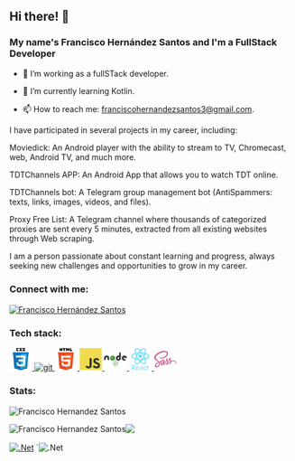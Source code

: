 ## Hi there! 👋
### My name's Francisco Hernández Santos and I'm a FullStack Developer 




- 🔭 I’m working as a fullSTack developer.

- 🌱 I’m currently learning Kotlin.

- 📫 How to reach me: franciscohernandezsantos3@gmail.com.

I have participated in several projects in my career, including:

Moviedick: An Android player with the ability to stream to TV, Chromecast, web, Android TV, and much more.

TDTChannels APP: An Android App that allows you to watch TDT online.

TDTChannels bot: A Telegram group management bot (AntiSpammers: texts, links, images, videos, and files).

Proxy Free List: A Telegram channel where thousands of categorized proxies are sent every 5 minutes, extracted from all existing websites through Web scraping.

I am a person passionate about constant learning and progress, always seeking new challenges and opportunities to grow in my career.
<h3 align="left">Connect with me:</h3>
<p align="left">

<a href="https://linkedin.com/in/pacoDevelop" target="blank"><img align="center" src="https://raw.githubusercontent.com/rahuldkjain/github-profile-readme-generator/master/src/images/icons/Social/linked-in-alt.svg" alt="Francisco Hernández Santos" height="30" width="40" /></a>
</p>

<h3 align="left">Tech stack:</h3>
<p align="left">
  <a href="https://www.w3schools.com/css/" target="_blank" rel="noreferrer">
    <img src="https://raw.githubusercontent.com/devicons/devicon/master/icons/css3/css3-original-wordmark.svg" alt="css3" width="40" height="40"/>
  </a>
  <a href="https://git-scm.com/" target="_blank" rel="noreferrer">
    <img src="https://www.vectorlogo.zone/logos/git-scm/git-scm-icon.svg" alt="git" width="40" height="40"/>
  </a>
  <a href="https://www.w3.org/html/" target="_blank" rel="noreferrer">
    <img src="https://raw.githubusercontent.com/devicons/devicon/master/icons/html5/html5-original-wordmark.svg" alt="html5" width="40" height="40"/>
  </a>
  <a href="https://developer.mozilla.org/en-US/docs/Web/JavaScript" target="_blank" rel="noreferrer">
    <img src="https://raw.githubusercontent.com/devicons/devicon/master/icons/javascript/javascript-original.svg" alt="javascript" width="40" height="40"/>
  </a>
  <a href="https://nodejs.org" target="_blank" rel="noreferrer">
    <img src="https://raw.githubusercontent.com/devicons/devicon/master/icons/nodejs/nodejs-original-wordmark.svg" alt="nodejs" width="40" height="40"/>
  </a>
  <a href="https://reactjs.org/" target="_blank" rel="noreferrer">
    <img src="https://raw.githubusercontent.com/devicons/devicon/master/icons/react/react-original-wordmark.svg" alt="react" width="40" height="40"/>
  </a>
  <a href="https://sass-lang.com" target="_blank" rel="noreferrer">
    <img src="https://raw.githubusercontent.com/devicons/devicon/master/icons/sass/sass-original.svg" alt="sass" width="40" height="40"/>
  </a>
  <!-- Agrega más tecnologías aquí -->
</p>


<h3 align="left">Stats:</h3>
<p><img align="center" src="https://github-readme-stats.vercel.app/api?username=pacoDevelop&show_icons=true&locale=en" alt="Francisco Hernandez Santos" /></p>

<p><img align="left" src="https://github-readme-stats.vercel.app/api/top-langs?username=pacoDevelop&show_icons=true&locale=en&layout=compact" alt="Francisco Hernandez Santos"/></p>
<p align="left"><img src="https://komarev.com/ghpvc/?username=pacoDevelop&label=Profile%20views&color=0e75b6&style=flat"/></p>


[![.Net]][.net-url]  `![.Net]
 
[.net]: https://img.shields.io/badge/.NET-5C2D91?style=for-the-badge&logo=.net&logoColor=white
[.net-url]: https://docs.microsoft.com/es-es/dotnet
